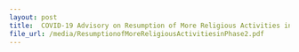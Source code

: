 ```yaml
---
layout: post
title:  COVID-19 Advisory on Resumption of More Religious Activities in Phase Two issued on 18 June 2020
file_url: /media/ResumptionofMoreReligiousActivitiesinPhase2.pdf
---
```

